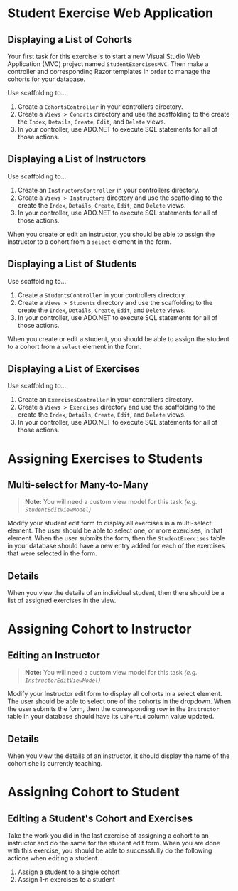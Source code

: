 # Student Exercise Web Application

## Displaying a List of Cohorts

Your first task for this exercise is to start a new Visual Studio Web Application (MVC) project named `StudentExercisesMVC`. Then make a controller and corresponding Razor templates in order to manage the cohorts for your database.

Use scaffolding to...

1. Create a `CohortsController` in your controllers directory.
1. Create a `Views > Cohorts` directory and use the scaffolding to the create the `Index`, `Details`, `Create`, `Edit`, and `Delete` views.
1. In your controller, use ADO.NET to execute SQL statements for all of those actions.

## Displaying a List of Instructors

Use scaffolding to...

1. Create an `InstructorsController` in your controllers directory.
1. Create a `Views > Instructors` directory and use the scaffolding to the create the `Index`, `Details`, `Create`, `Edit`, and `Delete` views.
1. In your controller, use ADO.NET to execute SQL statements for all of those actions.

When you create or edit an instructor, you should be able to assign the instructor to a cohort from a `select` element in the form.

## Displaying a List of Students

Use scaffolding to...

1. Create a `StudentsController` in your controllers directory.
1. Create a `Views > Students` directory and use the scaffolding to the create the `Index`, `Details`, `Create`, `Edit`, and `Delete` views.
1. In your controller, use ADO.NET to execute SQL statements for all of those actions.

When you create or edit a student, you should be able to assign the student to a cohort from a `select` element in the form.

## Displaying a List of Exercises

Use scaffolding to...

1. Create an `ExercisesController` in your controllers directory.
1. Create a `Views > Exercises` directory and use the scaffolding to the create the `Index`, `Details`, `Create`, `Edit`, and `Delete` views.
1. In your controller, use ADO.NET to execute SQL statements for all of those actions.

# Assigning Exercises to Students

## Multi-select for Many-to-Many

> **Note:** You will need a custom view model for this task _(e.g. `StudentEditViewModel`)_

Modify your student edit form to display all exercises in a multi-select element. The user should be able to select one, or more exercises, in that element. When the user submits the form, then the `StudentExercises` table in your database should have a new entry added for each of the exercises that were selected in the form.

## Details

When you view the details of an individual student, then there should be a list of assigned exercises in the view.


# Assigning Cohort to Instructor

## Editing an Instructor

> **Note:** You will need a custom view model for this task _(e.g. `InstructorEditViewModel`)_

Modify your Instructor edit form to display all cohorts in a select element. The user should be able to select one of the cohorts in the dropdown. When the user submits the form, then the corresponding row in the `Instructor` table in your database should have its `CohortId` column value updated.

## Details

When you view the details of an instructor, it should display the name of the cohort she is currently teaching.

# Assigning Cohort to Student

## Editing a Student's Cohort and Exercises

Take the work you did in the last exercise of assigning a cohort to an instructor and do the same for the student edit form. When you are done with this exercise, you should be able to successfully do the following actions when editing a student.

1. Assign a student to a single cohort
1. Assign 1-_n_ exercises to a student
